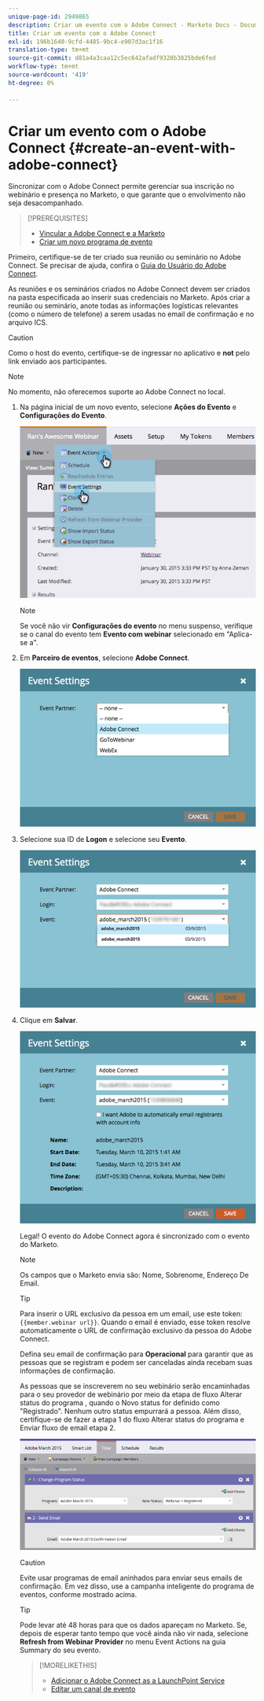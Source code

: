 ```yaml
---
unique-page-id: 2949865
description: Criar um evento com o Adobe Connect - Marketo Docs - Documentação do produto
title: Criar um evento com o Adobe Connect
exl-id: 196b1640-9cfd-4485-9bc4-e907d3ac1f16
translation-type: tm+mt
source-git-commit: d81a4a3caa12c5ec642afadf9328b3825bde6fed
workflow-type: tm+mt
source-wordcount: '419'
ht-degree: 0%

---
```


# Criar um evento com o Adobe Connect {#create-an-event-with-adobe-connect}

Sincronizar com o Adobe Connect permite gerenciar sua inscrição no webinário e presença no Marketo, o que garante que o envolvimento não seja desacompanhado.

>[!PREREQUISITES]
>
>* [Vincular a Adobe Connect e a Marketo](/help/marketo/product-docs/administration/additional-integrations/add-adobe-connect-as-a-launchpoint-service.md)
>* [Criar um novo programa de evento](/help/marketo/product-docs/demand-generation/events/understanding-events/create-a-new-event-program.md)


Primeiro, certifique-se de ter criado sua reunião ou seminário no Adobe Connect. Se precisar de ajuda, confira o [Guia do Usuário do Adobe Connect](https://help.adobe.com/en_US/connect/9.0/using/index.html).

As reuniões e os seminários criados no Adobe Connect devem ser criados na pasta especificada ao inserir suas credenciais no Marketo. Após criar a reunião ou seminário, anote todas as informações logísticas relevantes (como o número de telefone) a serem usadas no email de confirmação e no arquivo ICS.

>[!CAUTION]
>
>Como o host do evento, certifique-se de ingressar no aplicativo e **not** pelo link enviado aos participantes.

>[!NOTE]
>
>No momento, não oferecemos suporte ao Adobe Connect no local.

1. Na página inicial de um novo evento, selecione **Ações do Evento** e **Configurações do Evento**.

   ![](assets/image2015-1-30-15-3a34-3a28.png)

   >[!NOTE]
   >
   >Se você não vir **Configurações do evento** no menu suspenso, verifique se o canal do evento tem **Evento com webinar** selecionado em &quot;Aplica-se a&quot;.

1. Em **Parceiro de eventos**, selecione **Adobe Connect**.

   ![](assets/event-settings-adobe-connect.png)

1. Selecione sua ID de **Logon** e selecione seu **Evento**.

   ![](assets/event-settings-select-event-adobe-connect.png)

1. Clique em **Salvar**.

   ![](assets/event-settings-overview.png)

   Legal! O evento do Adobe Connect agora é sincronizado com o evento do Marketo.

   >[!NOTE]
   >
   >Os campos que o Marketo envia são: Nome, Sobrenome, Endereço De Email.

   >[!TIP]
   >
   >Para inserir o URL exclusivo da pessoa em um email, use este token: `{{member.webinar url}}`. Quando o email é enviado, esse token resolve automaticamente o URL de confirmação exclusivo da pessoa do Adobe Connect.
   >
   >Defina seu email de confirmação para **Operacional** para garantir que as pessoas que se registram e podem ser canceladas ainda recebam suas informações de confirmação.

   As pessoas que se inscreverem no seu webinário serão encaminhadas para o seu provedor de webinário por meio da etapa de fluxo Alterar status do programa , quando o Novo status for definido como &quot;Registrado&quot;. Nenhum outro status empurrará a pessoa. Além disso, certifique-se de fazer a etapa 1 do fluxo Alterar status do programa e Enviar fluxo de email etapa 2.

   ![](assets/adobe.png)

   >[!CAUTION]
   >
   >Evite usar programas de email aninhados para enviar seus emails de confirmação. Em vez disso, use a campanha inteligente do programa de eventos, conforme mostrado acima.

   >[!TIP]
   >
   >Pode levar até 48 horas para que os dados apareçam no Marketo. Se, depois de esperar tanto tempo que você ainda não vir nada, selecione **Refresh from Webinar Provider** no menu Event Actions na guia Summary do seu evento.

   >[!MORELIKETHIS]
   >
   >* [Adicionar o Adobe Connect as a LaunchPoint Service](/help/marketo/product-docs/administration/additional-integrations/add-adobe-connect-as-a-launchpoint-service.md)
   >* [Editar um canal de evento](/help/marketo/product-docs/demand-generation/events/understanding-events/edit-an-event-channel.md)

